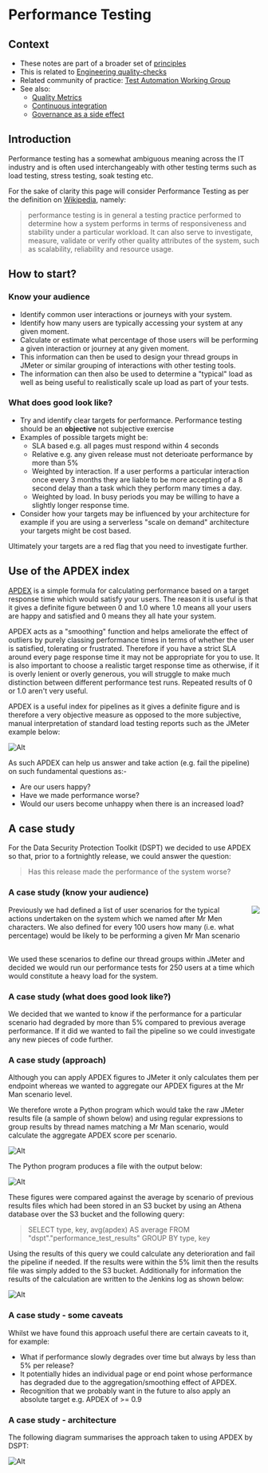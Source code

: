 # Performance Testing

## Context

* These notes are part of a broader set of [principles](../principles.md)
* This is related to [Engineering quality-checks](https://digital.nhs.uk/about-nhs-digital/our-work/nhs-digital-architecture/principles/adopt-appropriate-cyber-security-standards)
* Related community of practice: [Test Automation Working Group](../communities/pd-test-automation-working-group.md)
* See also:
  * [Quality Metrics](../quality-checks.md) 
  * [Continuous integration](continuous-integration.md)
  * [Governance as a side effect](../patterns/governance-side-effect.md)

## Introduction

Performance testing has a somewhat ambiguous meaning across the IT industry and is often used interchangeably with other testing terms such as load testing, stress testing, soak testing etc.

For the sake of clarity this page will consider Performance Testing as per the definition on [Wikipedia](https://en.wikipedia.org/wiki/Software_performance_testing), namely:

>  performance testing is in general a testing practice performed to determine how a system performs in terms of responsiveness and stability under a particular workload. It can also serve to investigate, measure, validate or verify other quality attributes of the system, such as scalability, reliability and resource usage.

## How to start?

### Know your audience

* Identify common user interactions or journeys with your system.
* Identify how many users are typically accessing your system at any given moment.
* Calculate or estimate what percentage of those users will be performing a given interaction or journey at any given moment.
* This information can then be used to design your thread groups in JMeter or similar grouping of interactions with other testing tools.
* The information can then also be used to determine a "typical" load as well as being useful to realistically scale up load as part of your tests.

### What does good look like?

* Try and identify clear targets for performance.  Performance testing should be an **objective** not subjective exercise
* Examples of possible targets might be: 
  * SLA based e.g. all pages must respond within 4 seconds
  * Relative e.g. any given release must not deterioate performance by more than 5%
  * Weighted by interaction.  If a user performs a particular interaction once every 3 months they are liable to be more accepting of a 8 second delay than a task which they perform many times a day.
  * Weighted by load.  In busy periods you may be willing to have a slightly longer response time.
* Consider how your targets may be influenced by your architecture for example if you are using a serverless "scale on demand" architecture your targets might be cost based.

Ultimately your targets are a red flag that you need to investigate further.

## Use of the APDEX index

[APDEX](https://en.wikipedia.org/wiki/Apdex) is a simple formula for calculating performance based on a target response time which would satisfy your users.  The reason it is useful is that it gives a definite figure between 0 and 1.0 where 1.0 means all your users are happy and satisfied and 0 means they all hate your system.

APDEX acts as a "smoothing" function and helps ameliorate the effect of outliers by purely classing performance times in terms of whether the user is satisfied, tolerating or frustrated.  Therefore if you have a strict SLA around every page response time it may not be appropriate for you to use.  It is also important to choose a realistic target response time as otherwise, if it is overly lenient or overly generous, you will struggle to make much distinction between different performance test runs.  Repeated results of 0 or 1.0 aren't very useful.

APDEX is a useful index for pipelines as it gives a definite figure and is therefore a very objective measure as opposed to the more subjective, manual interpretation of standard load testing reports such as the JMeter example below:

![Alt](./jmeter-reportsample.png "Sample JMeter Report")

As such APDEX can help us answer and take action (e.g. fail the pipeline) on such fundamental questions as:-

* Are our users happy?
* Have we made performance worse?
* Would our users become unhappy when there is an increased load?

## A case study

For the Data Security Protection Toolkit (DSPT) we decided to use APDEX so that, prior to a fortnightly release, we could answer the question:

> Has this release made the performance of the system worse?

### A case study (know your audience)
<div style="float:right">
<img src="./dsptcasestudy-scenarios.png" style=" alt="DSPT user scenarios" />
</div>
<div style="padding-right:30px;padding-bottom:30px;">
Previously we had defined a list of user scenarios for the typical actions undertaken on the system which we named after Mr Men characters.  We also defined for every 100 users how many (i.e. what percentage) would be likely to be performing a given Mr Man scenario
</div>
We used these scenarios to define our thread groups within JMeter and decided we would run our performance tests for 250 users at a time which would constitute a heavy load for the system.

### A case study (what does good look like?)

We decided that we wanted to know if the performance for a particular scenario had degraded by more than 5% compared to previous average performance.  If it did we wanted to fail the pipeline so we could investigate any new pieces of code further.

### A case study (approach)

Although you can apply APDEX figures to JMeter it only calculates them per endpoint whereas we wanted to aggregate our APDEX figures at the Mr Man scenario level.

We therefore wrote a Python program which would take the raw JMeter results file (a sample of shown below) and using regular expressions to group results by thread names matching a Mr Man scenario, would calculate the aggregate APDEX score per scenario.

![Alt](./dsptcasestudy-jmeteroutput.png "Sample of raw JMeter result file")

The Python program produces a file with the output below:

![Alt](./dsptcasestudy-aggregatedapdexscores.png "Aggregated APDEX results file")

These figures were compared against the average by scenario of previous results files which had been stored in an S3 bucket by using an Athena database over the S3 bucket and the following query:

> SELECT type, key, avg(apdex) AS average FROM "dspt"."performance_test_results" GROUP BY type, key

Using the results of this query we could calculate any deterioration and fail the pipeline if needed.  If the results were within the 5% limit then the results file was simply added to the S3 bucket.  Additionally for information the results of the calculation are written to the Jenkins log as shown below:

![Alt](./dsptcasestudy-degradationoutput.png "Degradation result in Jenkins log")

### A case study - some caveats

Whilst we have found this approach useful there are certain caveats to it, for example:

* What if performance slowly degrades over time but always by less than 5% per release?
* It potentially hides an individual page or end point whose performance has degraded due to the aggregation/smoothing effect of APDEX.
* Recognition that we probably want in the future to also apply an absolute target e.g. APDEX of >= 0.9

### A case study - architecture

The following diagram summarises the approach taken to using APDEX by DSPT:

![Alt](./dsptcasestudy-architecture.png "DSPT Performance test architecture")
